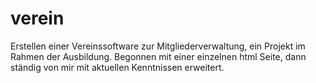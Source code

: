 # verein
Erstellen einer Vereinssoftware zur Mitgliederverwaltung,
 ein Projekt im Rahmen der Ausbildung. 
Begonnen mit einer einzelnen html Seite, 
dann ständig von mir mit aktuellen Kenntnissen erweitert.
